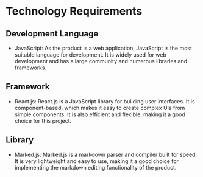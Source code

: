 # Technology Requirements

## Development Language

- JavaScript: As the product is a web application, JavaScript is the most suitable language for development. It is widely used for web development and has a large community and numerous libraries and frameworks.

## Framework

- React.js: React.js is a JavaScript library for building user interfaces. It is component-based, which makes it easy to create complex UIs from simple components. It is also efficient and flexible, making it a good choice for this project.

## Library

- Marked.js: Marked.js is a markdown parser and compiler built for speed. It is very lightweight and easy to use, making it a good choice for implementing the markdown editing functionality of the product.